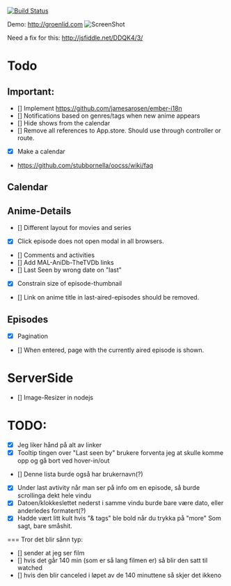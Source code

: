 [![Build Status](https://travis-ci.org/groenlid/uranime-client.png?branch=master)](https://travis-ci.org/groenlid/uranime-client)

Demo: http://groenlid.com
![ScreenShot](https://raw.github.com/groenlid/uranime-client/master/md/screenshot-1.png)

Need a fix for this: http://jsfiddle.net/DDQK4/3/

Todo
==

Important:
--
- [] Implement https://github.com/jamesarosen/ember-i18n
- [] Notifications based on genres/tags when new anime appears
- [] Hide shows from the calendar
- [] Remove all references to App.store. Should use through controller or route.
- [x] Make a calendar
- https://github.com/stubbornella/oocss/wiki/faq

Calendar
--

Anime-Details
--

- [] Different layout for movies and series 
- [x] Click episode does not open modal in all browsers.
- [] Comments and activities
- [] Add MAL-AniDb-TheTVDb links
- [] Last Seen by wrong date on "last"
- [x] Constrain size of episode-thumbnail
- [] Link on anime title in last-aired-episodes should be removed.

Episodes
--
- [x] Pagination
- [] When entered, page with the currently aired episode is shown.


ServerSide
==

- [] Image-Resizer in nodejs




TODO:
===
- [x] Jeg liker hånd på alt av linker
- [x] Tooltip tingen over "Last seen by" brukere forventa jeg at skulle komme opp og gå bort ved hover-in/out
- [] Denne lista burde også har brukernavn(?)
- [x] Under last avtivity når man ser på info om en episode, så burde scrollinga dekt hele vindu
- [x] Datoen/klokkeslettet nederst i samme vindu burde bare være dato, eller anderledes formatert(?)
- [x] Hadde vært litt kult hvis "& tags" ble bold når du trykka på "more" Som sagt, bare småshit.

===
Tror det blir sånn typ:
- [] sender at jeg ser film
- [] hvis det går 140 min (som er så lang filmen er) så blir den satt til watched
- [] hvis den blir canceled i løpet av de 140 minuttene så skjer det ikkeno
